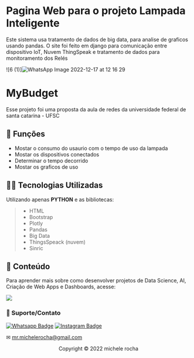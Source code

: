 # Pagina Web para o projeto Lampada Inteligente

Este sistema usa tratamento de dados de big data, para analise de graficos usando pandas.
O site foi feito em django para comunicação entre dispositivo IoT, Nuvem ThingSpeak e tratamento de dados para monitoramento dos Relés


![6 (1)]![WhatsApp Image 2022-12-17 at 12 16 29](https://user-images.githubusercontent.com/93664169/208249614-c6a02f3f-8205-477f-a7fc-f5449967f5a7.jpeg)



# MyBudget

Esse projeto foi uma proposta da aula de redes da universidade federal de santa catarina - UFSC

## 🔧 Funções

- Mostar o consumo do usaurio com o tempo de uso da lampada
- Mostar os dispositivos conectados 
- Determinar o tempo decorrido
- Mostar os graficos de uso 

## 👨‍💻 Tecnologias Utilizadas

Utilizando apenas **PYTHON** e as bibliotecas:
> - HTML
> - Bootstrap
> - Plotly
> - Pandas
> - Big Data
> - ThingsSpeack (nuvem)
> - Sinric 



## 📜 Conteúdo
Para aprender mais sobre como desenvolver projetos de Data Science, AI, Criação de Web Apps e Dashboards, acesse:


<a href = ""><img src="![Captura de tela de 2022-12-17 12-44-16](https://user-images.githubusercontent.com/93664169/208249916-82d39e9d-9a95-4e77-b1c6-841e0b05e8f1.png)" target="_blank"></a> 

### 🤝 Suporte/Contato


[![Whatsapp Badge](https://img.shields.io/badge/WhatsApp-25D366?style=for-the-badge&logo=whatsapp&logoColor=white)]([https://wa.me/5551981830833](https://linktr.ee/mrmichelerocha))
[![Instagram Badge](https://img.shields.io/badge/Instagram-E4405F?style=for-the-badge&logo=instagram&logoColor=white)](https://www.instagram.com/mr.michelerocha/?hl=pt-br)

✉ mr.michelerocha@gmail.com




<p align="center">Copyright © 2022 michele rocha</p>
